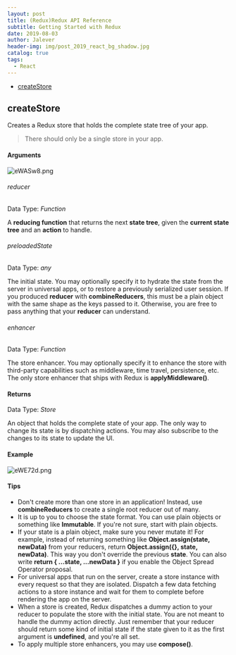 ```yaml
---
layout: post
title: (Redux)Redux API Reference
subtitle: Getting Started with Redux
date: 2019-08-03
author: Jalever
header-img: img/post_2019_react_bg_shadow.jpg
catalog: true
tags:
  - React
---
```


- [createStore](#createstore)

## createStore
Creates a Redux store that holds the complete state tree of your app.
> There should only be a single store in your app.

#### Arguments
![eWASw8.png](https://s2.ax1x.com/2019/08/06/eWASw8.png)

###### reducer
Data Type: <em>Function</em>

A <strong>reducing function</strong> that returns the next <strong>state tree</strong>, given the <strong>current state tree</strong> and an <strong>action</strong> to handle.

###### preloadedState
Data Type: <em>any</em>

The initial state. You may optionally specify it to hydrate the state from the server in universal apps, or to restore a previously serialized user session. If you produced <strong>reducer</strong> with <strong>combineReducers</strong>, this must be a plain object with the same shape as the keys passed to it. Otherwise, you are free to pass anything that your <strong>reducer</strong> can understand.

###### enhancer
Data Type: <em>Function</em>

The store enhancer. You may optionally specify it to enhance the store with third-party capabilities such as middleware, time travel, persistence, etc. The only store enhancer that ships with Redux is <strong>applyMiddleware()</strong>.

#### Returns
Data Type: <em>Store</em>

An object that holds the complete state of your app. The only way to change its state is by dispatching actions. You may also subscribe to the changes to its state to update the UI.

#### Example
![eWE72d.png](https://s2.ax1x.com/2019/08/06/eWE72d.png)

#### Tips
- Don't create more than one store in an application! Instead, use <strong>combineReducers</strong> to create a single root reducer out of many.
- It is up to you to choose the state format. You can use plain objects or something like <strong>Immutable</strong>. If you're not sure, start with plain objects.
- If your state is a plain object, make sure you never mutate it! For example, instead of returning something like <strong>Object.assign(state, newData)</strong> from your reducers, return <strong>Object.assign({}, state, newData)</strong>. This way you don't override the previous <strong>state</strong>. You can also write <strong>return { ...state, ...newData }</strong> if you enable the Object Spread Operator proposal.
- For universal apps that run on the server, create a store instance with every request so that they are isolated. Dispatch a few data fetching actions to a store instance and wait for them to complete before rendering the app on the server.
- When a store is created, Redux dispatches a dummy action to your reducer to populate the store with the initial state. You are not meant to handle the dummy action directly. Just remember that your reducer should return some kind of initial state if the state given to it as the first argument is <strong>undefined</strong>, and you're all set.
- To apply multiple store enhancers, you may use <strong>compose()</strong>.
